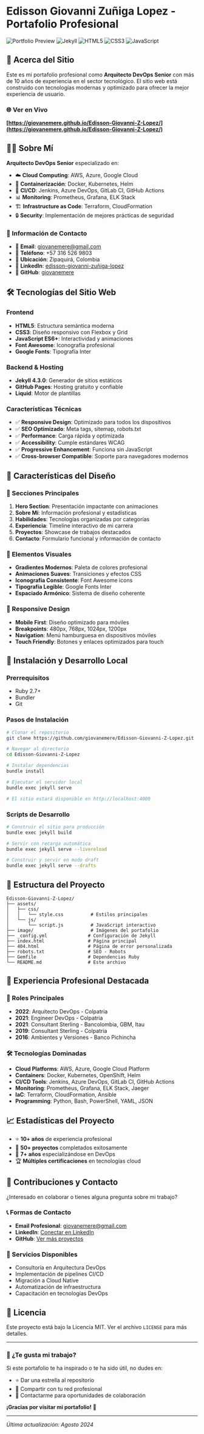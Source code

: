 # Edisson Giovanni Zuñiga Lopez - Portafolio Profesional

![Portfolio Preview](https://img.shields.io/badge/Portfolio-Live-brightgreen?style=for-the-badge&logo=github-pages)
![Jekyll](https://img.shields.io/badge/Jekyll-4.3.0-red?style=for-the-badge&logo=jekyll)
![HTML5](https://img.shields.io/badge/HTML5-E34F26?style=for-the-badge&logo=html5&logoColor=white)
![CSS3](https://img.shields.io/badge/CSS3-1572B6?style=for-the-badge&logo=css3&logoColor=white)
![JavaScript](https://img.shields.io/badge/JavaScript-F7DF1E?style=for-the-badge&logo=javascript&logoColor=black)

## 🚀 Acerca del Sitio

Este es mi portafolio profesional como **Arquitecto DevOps Senior** con más de 10 años de experiencia en el sector tecnológico. El sitio web está construido con tecnologías modernas y optimizado para ofrecer la mejor experiencia de usuario.

### 🌐 Ver en Vivo
**[https://giovanemere.github.io/Edisson-Giovanni-Z-Lopez/](https://giovanemere.github.io/Edisson-Giovanni-Z-Lopez/)**

## 👨‍💻 Sobre Mí

**Arquitecto DevOps Senior** especializado en:
- ☁️ **Cloud Computing**: AWS, Azure, Google Cloud
- 🐳 **Containerización**: Docker, Kubernetes, Helm
- 🔄 **CI/CD**: Jenkins, Azure DevOps, GitLab CI, GitHub Actions
- 📊 **Monitoring**: Prometheus, Grafana, ELK Stack
- 🏗️ **Infrastructure as Code**: Terraform, CloudFormation
- 🔒 **Security**: Implementación de mejores prácticas de seguridad

### 📍 Información de Contacto
- 📧 **Email**: giovanemere@gmail.com
- 📱 **Teléfono**: +57 316 526 9803
- 📍 **Ubicación**: Zipaquirá, Colombia
- 💼 **LinkedIn**: [edisson-giovanni-zuñiga-lopez](https://linkedin.com/in/edisson-giovanni-zuñiga-lopez)
- 🐙 **GitHub**: [giovanemere](https://github.com/giovanemere)

## 🛠️ Tecnologías del Sitio Web

### Frontend
- **HTML5**: Estructura semántica moderna
- **CSS3**: Diseño responsivo con Flexbox y Grid
- **JavaScript ES6+**: Interactividad y animaciones
- **Font Awesome**: Iconografía profesional
- **Google Fonts**: Tipografía Inter

### Backend & Hosting
- **Jekyll 4.3.0**: Generador de sitios estáticos
- **GitHub Pages**: Hosting gratuito y confiable
- **Liquid**: Motor de plantillas

### Características Técnicas
- ✅ **Responsive Design**: Optimizado para todos los dispositivos
- ✅ **SEO Optimizado**: Meta tags, sitemap, robots.txt
- ✅ **Performance**: Carga rápida y optimizada
- ✅ **Accessibility**: Cumple estándares WCAG
- ✅ **Progressive Enhancement**: Funciona sin JavaScript
- ✅ **Cross-browser Compatible**: Soporte para navegadores modernos

## 🎨 Características del Diseño

### 🎯 Secciones Principales
1. **Hero Section**: Presentación impactante con animaciones
2. **Sobre Mí**: Información profesional y estadísticas
3. **Habilidades**: Tecnologías organizadas por categorías
4. **Experiencia**: Timeline interactivo de mi carrera
5. **Proyectos**: Showcase de trabajos destacados
6. **Contacto**: Formulario funcional y información de contacto

### 🎨 Elementos Visuales
- **Gradientes Modernos**: Paleta de colores profesional
- **Animaciones Suaves**: Transiciones y efectos CSS
- **Iconografía Consistente**: Font Awesome icons
- **Tipografía Legible**: Google Fonts Inter
- **Espaciado Armónico**: Sistema de diseño coherente

### 📱 Responsive Design
- **Mobile First**: Diseño optimizado para móviles
- **Breakpoints**: 480px, 768px, 1024px, 1200px
- **Navigation**: Menú hamburguesa en dispositivos móviles
- **Touch Friendly**: Botones y enlaces optimizados para touch

## 🚀 Instalación y Desarrollo Local

### Prerrequisitos
- Ruby 2.7+
- Bundler
- Git

### Pasos de Instalación

```bash
# Clonar el repositorio
git clone https://github.com/giovanemere/Edisson-Giovanni-Z-Lopez.git

# Navegar al directorio
cd Edisson-Giovanni-Z-Lopez

# Instalar dependencias
bundle install

# Ejecutar el servidor local
bundle exec jekyll serve

# El sitio estará disponible en http://localhost:4000
```

### Scripts de Desarrollo

```bash
# Construir el sitio para producción
bundle exec jekyll build

# Servir con recarga automática
bundle exec jekyll serve --livereload

# Construir y servir en modo draft
bundle exec jekyll serve --drafts
```

## 📁 Estructura del Proyecto

```
Edisson-Giovanni-Z-Lopez/
├── assets/
│   ├── css/
│   │   └── style.css          # Estilos principales
│   └── js/
│       └── script.js          # JavaScript interactivo
├── image/                     # Imágenes del portafolio
├── _config.yml               # Configuración de Jekyll
├── index.html                # Página principal
├── 404.html                  # Página de error personalizada
├── robots.txt                # SEO - Robots
├── Gemfile                   # Dependencias Ruby
└── README.md                 # Este archivo
```

## 🎯 Experiencia Profesional Destacada

### 🏢 Roles Principales
- **2022**: Arquitecto DevOps - Colpatria
- **2021**: Engineer DevOps - Colpatria
- **2021**: Consultant Sterling - Bancolombia, GBM, Itau
- **2019**: Consultant Sterling - Colpatria
- **2016**: Ambientes y Versiones - Banco Pichincha

### 🛠️ Tecnologías Dominadas
- **Cloud Platforms**: AWS, Azure, Google Cloud Platform
- **Containers**: Docker, Kubernetes, OpenShift, Helm
- **CI/CD Tools**: Jenkins, Azure DevOps, GitLab CI, GitHub Actions
- **Monitoring**: Prometheus, Grafana, ELK Stack, Jaeger
- **IaC**: Terraform, CloudFormation, Ansible
- **Programming**: Python, Bash, PowerShell, YAML, JSON

## 📈 Estadísticas del Proyecto

- ⭐ **10+ años** de experiencia profesional
- 🚀 **50+ proyectos** completados exitosamente
- 🔧 **7+ años** especializándose en DevOps
- 🏆 **Múltiples certificaciones** en tecnologías cloud

## 🤝 Contribuciones y Contacto

¿Interesado en colaborar o tienes alguna pregunta sobre mi trabajo?

### 📞 Formas de Contacto
- **Email Profesional**: [giovanemere@gmail.com](mailto:giovanemere@gmail.com)
- **LinkedIn**: [Conectar en LinkedIn](https://linkedin.com/in/edisson-giovanni-zuñiga-lopez)
- **GitHub**: [Ver más proyectos](https://github.com/giovanemere)

### 💼 Servicios Disponibles
- Consultoría en Arquitectura DevOps
- Implementación de pipelines CI/CD
- Migración a Cloud Native
- Automatización de infraestructura
- Capacitación en tecnologías DevOps

## 📄 Licencia

Este proyecto está bajo la Licencia MIT. Ver el archivo `LICENSE` para más detalles.

---

### 🌟 ¿Te gusta mi trabajo?

Si este portafolio te ha inspirado o te ha sido útil, no dudes en:
- ⭐ Dar una estrella al repositorio
- 🔄 Compartir con tu red profesional
- 💬 Contactarme para oportunidades de colaboración

**¡Gracias por visitar mi portafolio!** 🚀

---

*Última actualización: Agosto 2024*
